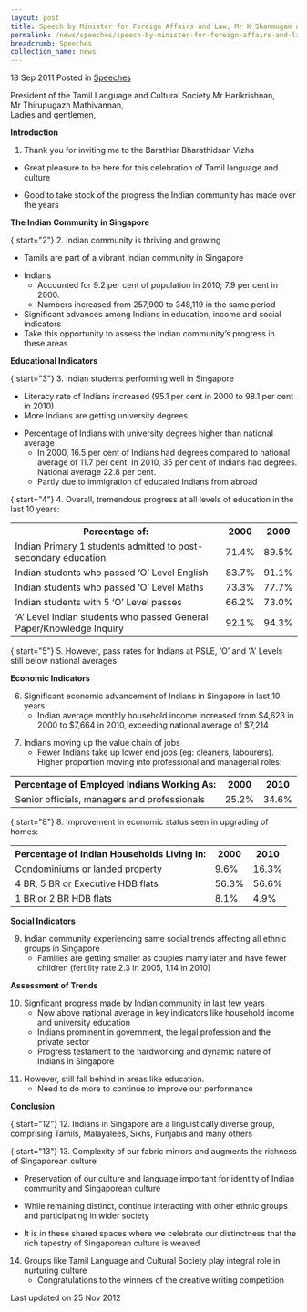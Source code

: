 ```yaml
---
layout: post
title: Speech by Minister for Foreign Affairs and Law, Mr K Shanmugam at the Barathiar Barathidasan Vizha (Tamil Literary Forum) at the Grassroots Club, Yio Chu Kang
permalink: /news/speeches/speech-by-minister-for-foreign-affairs-and-law-mr-k-shanmugam-at-the-barathiar-barathidasan-vizha
breadcrumb: Speeches
collection_name: news
---
```



18 Sep 2011 Posted in [Speeches](/news/speeches)

President of the Tamil Language and Cultural Society Mr Harikrishnan,   
Mr Thirupugazh Mathivannan,  
Ladies and gentlemen,  

**Introduction**

1. Thank you for inviting me to the Barathiar Bharathidsan Vizha

* Great pleasure to be here for this celebration of Tamil language and culture

* Good to take stock of the progress the Indian community has made over the years

**The Indian Community in Singapore**

{:start="2"}
2. Indian community is thriving and growing

* Tamils are part of a vibrant Indian community in Singapore

<ul>
<li>Indians

<ul>
<li>Accounted for 9.2 per cent of population in 2010; 7.9 per cent in 2000.</li>
<li>Numbers increased from 257,900 to 348,119 in the same period</li>
</ul>

</li>
<li>Significant advances among Indians in education, income and social indicators</li>
<li>Take this opportunity to assess the Indian community’s progress in these areas</li>
</ul>

**Educational Indicators**

{:start="3"}
3. Indian students performing well in Singapore

* Literacy rate of Indians increased (95.1 per cent in 2000 to 98.1 per cent  in 2010)
* More Indians are getting university degrees. 
<ul>
<li>Percentage of Indians with university degrees higher than national average

<ul>
<li>In 2000, 16.5 per cent of Indians had degrees compared to national average of 11.7 per cent. In 2010, 35 per cent of Indians had degrees. National average 22.8 per cent. </li>
<li>Partly due to immigration of educated Indians from abroad </li>
</ul>

</li>
</ul>

{:start="4"}
4. Overall, tremendous progress at all levels of education in the last 10 years:

<table class="table-h">
<tr>
<th>Percentage of:</th>
<th>2000</th>
<th>2009</th>
</tr>

<tr>
<td>Indian Primary 1 students admitted to post-secondary education</td>
<td>71.4%</td>
<td>89.5%</td>
</tr>

<tr>
<td>Indian students who passed ‘O’ Level English</td>
<td>83.7%</td>
<td>91.1%</td>
</tr>

<tr>
<td>Indian students who passed ‘O’ Level Maths</td>
<td>73.3%</td>
<td>77.7%</td>
</tr>


<tr>
<td>Indian students with 5 ‘O’ Level passes</td>
<td>66.2%</td>
<td>73.0%</td>
</tr>

<tr>
<td>‘A’ Level Indian students who passed General Paper/Knowledge Inquiry</td>
<td>92.1%</td>
<td>94.3%</td>
</tr>
</table>


{:start="5"}
5. However, pass rates for Indians at PSLE, ‘O’ and ‘A’ Levels still below national averages


**Economic Indicators**

<ol start="6">
<li> Significant economic advancement of Indians in Singapore in last 10 years

<ul>
<li>Indian average monthly household income increased from $4,623 in 2000 to $7,664 in   2010, exceeding national average of $7,214</li>
</ul>
</li>
</ol>
    
<ol start="7">
<li>Indians moving up the value chain of jobs

<ul>
<li>Fewer Indians take up lower end jobs (eg: cleaners, labourers). Higher proportion moving into professional and managerial roles:</li>
</ul>

</li>
</ol>

<table class="table-h">
<tr>
<th>Percentage of Employed Indians Working As: </th>
<th>2000</th>
<th>2010</th>
</tr>

<tr>
<td>Senior officials, managers and professionals</td>
<td>25.2%</td>
<td>34.6%</td>
</tr>
</table>


{:start="8"}
8. Improvement in economic status seen in upgrading of homes:

<table class="table-h">
<tr>
<th>Percentage of Indian Households Living In:</th>
<th>2000</th>
<th>2010</th>
</tr>

<tr>
<td>Condominiums or landed property</td>
<td>9.6%</td>
<td>16.3%</td>
</tr>

<tr>
<td>4 BR, 5 BR or Executive HDB flats</td>
<td>56.3%</td>
<td>56.6%</td>
</tr>

<tr>
<td>1 BR or 2 BR HDB flats</td>
<td>8.1%</td>
<td>4.9%</td>
</tr>

</table>



**Social Indicators**
  
<ol start="9">
<li> Indian community experiencing same social trends affecting all ethnic groups in Singapore

<ul>
<li>Families are getting smaller as couples marry later and have fewer children (fertility rate 2.3 in 2005, 1.14 in 2010)</li>
</ul>

</li>
</ol>


**Assessment of Trends**


<ol start="10">
<li> Signficant progress made by Indian community in last few years

<ul>
<li>Now above national average in key indicators like household income and university education </li>
<li>Indians prominent in government, the legal profession and the private sector </li>
<li>Progress testament to the hardworking and dynamic nature of Indians in Singapore </li>
</ul>

</li>
</ol>

<ol start="11">
<li>However, still fall behind in areas like education. 

<ul>
<li>Need to do more to continue to improve our performance</li>
</ul>

</li>
</ol>



**Conclusion**

{:start="12"}
12. Indians in Singapore are a linguistically diverse group, comprising Tamils, Malayalees, Sikhs, Punjabis and many others

{:start="13"}
13. Complexity of our fabric mirrors and augments the richness of Singaporean culture

* Preservation of our culture and language important for identity of Indian community and Singaporean culture

* While remaining distinct, continue interacting with other ethnic groups and participating in wider society

* It is in these shared spaces where we celebrate our distinctness that the rich tapestry of Singaporean culture is weaved

<ol start="14">
<li>Groups like Tamil Language and Cultural Society play integral role in nurturing culture

<ul>
<li> Congratulations to the winners of the creative writing competition</li>
</ul>
</li>
</ol>


<p class="right-side-updated">Last updated on 25 Nov 2012</p> 
